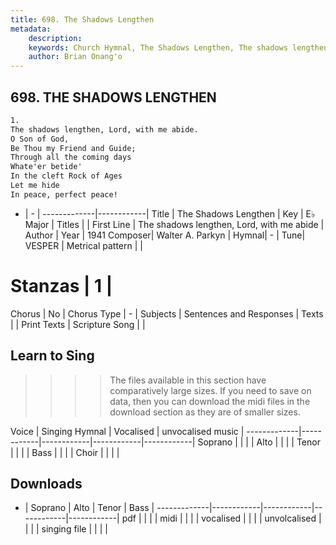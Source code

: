 ```yaml
---
title: 698. The Shadows Lengthen
metadata:
    description: 
    keywords: Church Hymnal, The Shadows Lengthen, The shadows lengthen, Lord, with me abide, 
    author: Brian Onang'o
---
```



## 698. THE SHADOWS LENGTHEN

```txt
1.
The shadows lengthen, Lord, with me abide. 
O Son of God, 
Be Thou my Friend and Guide; 
Through all the coming days 
Whate'er betide' 
In the cleft Rock of Ages 
Let me hide 
In peace, perfect peace!
```

- |   -  |
-------------|------------|
Title | The Shadows Lengthen |
Key | E♭ Major |
Titles |  |
First Line | The shadows lengthen, Lord, with me abide |
Author | 
Year | 1941
Composer| Walter A. Parkyn |
Hymnal|  - |
Tune| VESPER |
Metrical pattern | |
# Stanzas | 1 |
Chorus | No |
Chorus Type | - |
Subjects | Sentences and Responses |
Texts |  |
Print Texts | 
Scripture Song |  |
  
## Learn to Sing

>>>> The files available in this section have comparatively large sizes. If you need to save on data, then you can download the midi files in the download section as they are of smaller sizes.

Voice |  Singing Hymnal | Vocalised | unvocalised music |
-------------|------------|------------|------------|------------|
Soprano | | | |
Alto | | | |
Tenor | | | |
Bass | | | |
Choir | | | |

## Downloads

- |  Soprano | Alto | Tenor | Bass |
-------------|------------|------------|------------|------------|
pdf | | | |
midi | | | |
vocalised | | | |
unvolcalised | | | |
singing file | | | |
  